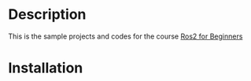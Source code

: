 # Description

This is the sample projects and codes for the course [Ros2 for Beginners](https://www.udemy.com/course/ros2-for-beginners/?couponCode=LETSLEARNNOWPP)

# Installation